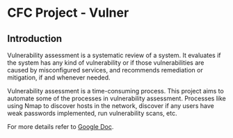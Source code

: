 # CFC Project - Vulner
## Introduction
Vulnerability assessment is a systematic review of a system. It evaluates if the system has any kind of vulnerability or if those vulnerabilities are caused by misconfigured services, and recommends remediation or mitigation, if and whenever needed.

Vulnerability assessment is a time-consuming process. This project aims to automate some of the processes in vulnerability assessment. Processes like using Nmap to discover hosts in the network, discover if any users have weak passwords implemented, run vulnerability scans, etc.

For more details refer to [Google Doc](https://docs.google.com/document/d/18QPqQ9LBg_HKHjuUvm8OXgTSAIP8504E9Uo_N0m4KKU/edit?usp=sharing).
